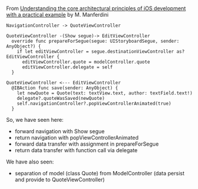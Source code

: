 #  

From [Understanding the core architectural principles of iOS development with a practical example](https://matteomanferdini.com/understanding-the-core-architectural-principles-of-ios-development-with-a-practical-example/) by M. Manferdini

```
NavigationController -> QuoteViewController

QuoteViewController -(Show segue)-> EditViewController
  override func prepareForSegue(segue: UIStoryboardSegue, sender: AnyObject?) {
    if let editViewController = segue.destinationViewController as? EditViewController {
      editViewController.quote = modelController.quote
      editViewController.delegate = self
  }

QuoteViewController <--- EditViewController
  @IBAction func save(sender: AnyObject) {
    let newQuote = Quote(text: textView.text, author: textField.text!)
    delegate?.quoteWasSaved(newQuote)
    self.navigationController?.popViewControllerAnimated(true)
  }

```
So, we have seen here:
- forward navigation with Show segue
- return navigation with popViewControllerAnimated
- forward data transfer with assignment in prepareForSegue
- return data transfer with function call via delegate

We have also seen:
- separation of model (class Quote) from ModelController (data persist and provide to QuoteViewController)
